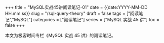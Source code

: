 +++
title = "MySQL实战45讲阅读笔记-01"
date = {{date:YYYY-MM-DD HH:mm:ss}}
slug = "/sql-query-theory"
draft = false
tags = ["阅读笔记","MySQL"]
categories = ["阅读笔记"]
series = ["MySQL 实战 45 讲"]
toc = false
+++


本文为极客时间专栏《MySQL 实战 45 讲》的阅读笔记。

## 
